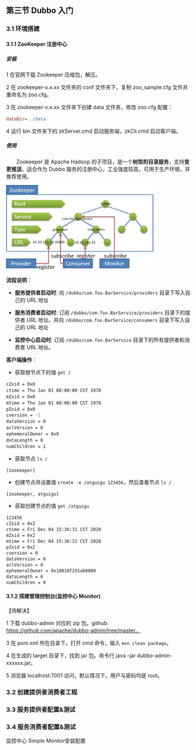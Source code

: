 ## 第三节 Dubbo 入门


### 3.1 环境搭建

#### 3.1.1 ZooKeeper 注册中心

##### 安装
 
1 在官网下载 Zookeeper 压缩包，解压。

2 在 zookeeper-x.x.xx 文件夹的 conf 文件夹下，复制 zoo_sample.cfg 文件并重命名为 zoo.cfg。

3 在 zookeeper-x.x.xx 文件夹下创建 data 文件夹，修改 zoo.cfg 配置：

```cfg
dataDir=../data
```

4 运行 bin 文件夹下的 zkServer.cmd 启动服务端，zkCli.cmd 启动客户端。


##### 使用

&emsp;&emsp;Zookeeper 是 Apache Hadoop 的子项目，是一个**树型的目录服务**，支持**变更推送**，适合作为 Dubbo 服务的注册中心，工业强度较高，可用于生产环境，并推荐使用。

<img src="./img9/09-zookeeper.jpg" width=400>


**流程说明**：

* **服务提供者启动时**: 向 `/dubbo/com.foo.BarService/providers` 目录下写入自己的 URL 地址

* **服务消费者启动时**: 订阅 `/dubbo/com.foo.BarService/providers` 目录下的提供者 URL 地址。并向 `/dubbo/com.foo.BarService/consumers` 目录下写入自己的 URL 地址

* **监控中心启动时**: 订阅 `/dubbo/com.foo.BarService` 目录下的所有提供者和消费者 URL 地址。



**客户端操作**：

* 获取根节点下的值 `get /`

```cmd
cZxid = 0x0
ctime = Thu Jan 01 08:00:00 CST 1970
mZxid = 0x0
mtime = Thu Jan 01 08:00:00 CST 1970
pZxid = 0x0
cversion = -1
dataVersion = 0
aclVersion = 0
ephemeralOwner = 0x0
dataLength = 0
numChildren = 1
```

* 获取节点 `ls /`

```
[zookeeper]
```

* 创建节点并设置值 `create -e /atguigu 123456`，然后查看节点 `ls /`

```
[zookeeper, atguigu]
```

* 获取创建节点的值 `get /atguigu`

```
123456
cZxid = 0x2
ctime = Fri Dec 04 15:36:31 CST 2020
mZxid = 0x2
mtime = Fri Dec 04 15:36:31 CST 2020
pZxid = 0x2
cversion = 0
dataVersion = 0
aclVersion = 0
ephemeralOwner = 0x10010f255ab0000
dataLength = 6
numChildren = 0
```



#### 3.1.2 搭建管理控制台(监控中心 Monitor)  

【待解决】

1 下载 dubbo-admin 对应的 zip 包。github: https://github.com/apache/dubbo-admin/tree/master。

3 在 pom.xml 所在目录下，打开 cmd 命令，输入 `mvn clean package`。

4 在生成的 target 目录下，找到 jar 包。命令行 java -jar dubbo-admin-xxxxxx.jar。

5 浏览器 localhost:7001 访问，默认情况下，用户与密码均是 root。



### 3.2 创建提供者消费者工程




### 3.3 服务提供者配置&测试





### 3.4 服务消费者配置&测试


监控中心 Simple Monitor安装配置

